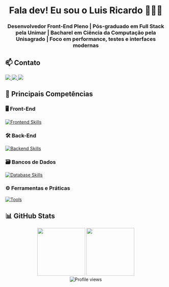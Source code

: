 <h1 align="center">Fala dev! Eu sou o Luis Ricardo 👨🏻‍💻</h1>
<h3 align="center">
Desenvolvedor Front-End Pleno | Pós-graduado em Full Stack pela Unimar | Bacharel em Ciência da Computação pela Unisagrado | Foco em performance, testes e interfaces modernas
</h3>

## 📫 Contato

<a href="https://www.linkedin.com/in/luisricardocoelhocouto/" target="_blank">
  <img src="https://img.shields.io/badge/-LinkedIn-%230077B5?style=for-the-badge&logo=linkedin&logoColor=white"/>
</a>
<a href = "mailto:ticocouto_14@hotmail.com">
  <img src="https://img.shields.io/badge/-Email-%23ff4c4c?style=for-the-badge&logo=microsoft-outlook&logoColor=white"/>
</a>
<a href="https://portfolio-v2-orpin-kappa.vercel.app/" target="_blank">
  <img src="https://img.shields.io/badge/-Portfólio-%230f9ea5?style=for-the-badge&logo=vercel&logoColor=white"/>
</a>

## 🧠 Principais Competências

### 🖥️ Front-End
[![Frontend Skills](https://skillicons.dev/icons?i=js,ts,react,next,vue,angular,tailwind,jest,vite)](https://github.com/ManoLuuL)


### 🛠️ Back-End
[![Backend Skills](https://skillicons.dev/icons?i=nodejs,php,laravel,python,cs,dotnet)](https://github.com/ManoLuuL)

### 🗃️ Bancos de Dados
[![Database Skills](https://skillicons.dev/icons?i=mysql,postgres,mongodb,firebase)](https://github.com/ManoLuuL)

### ⚙️ Ferramentas e Práticas
[![Tools](https://skillicons.dev/icons?i=git,github,vscode,visualstudio,figma,postman,arch)](https://github.com/ManoLuuL)

## 📊 GitHub Stats
<div align="center">
    <img height="150em" src="https://github-readme-stats.vercel.app/api?username=manoluul&show_icons=true&theme=dracula&include_all_commits=true&count_private=true"/>
    <img height="150em" src="https://github-readme-stats.vercel.app/api/top-langs/?username=ManoLuuL&layout=compact&langs_count=6&theme=dracula"/>
  <br>
</div>


<div align="center">
    <img src="https://komarev.com/ghpvc/?username=manoluul&color=0f9ea5" alt="Profile views" />
</div>
